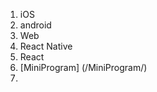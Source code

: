 <!--
 * @Author: Devin Wang
 * @Date: 2019-10-21 11:28:32
 * @LastEditors: Devin Wang
 * @LastEditTime: 2020-03-27 20:58:28
 -->
1. iOS
2. android
3. Web
4. React Native
5. React
6. [MiniProgram] (/MiniProgram/)
7. 
